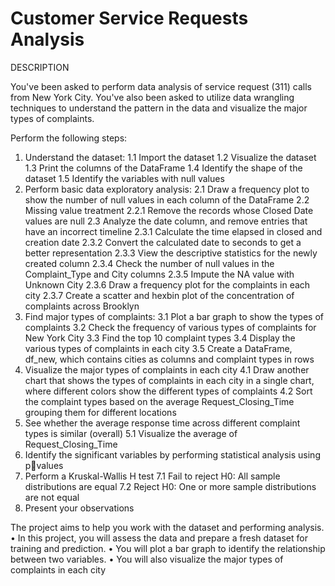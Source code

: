 # Customer Service Requests Analysis

DESCRIPTION

You've been asked to perform data analysis of service request (311) calls from New York City. You've also been asked to utilize data wrangling techniques to understand the pattern in the data and visualize the major types of complaints.

Perform the following steps:

1. Understand the dataset:
1.1 Import the dataset
1.2 Visualize the dataset
1.3 Print the columns of the DataFrame
1.4 Identify the shape of the dataset
1.5 Identify the variables with null values
2. Perform basic data exploratory analysis:
2.1 Draw a frequency plot to show the number of null values in each 
column of the DataFrame
2.2 Missing value treatment
2.2.1 Remove the records whose Closed Date values are null
2.3 Analyze the date column, and remove entries that have an incorrect 
timeline
2.3.1 Calculate the time elapsed in closed and creation date
2.3.2 Convert the calculated date to seconds to get a better 
representation
2.3.3 View the descriptive statistics for the newly created column
2.3.4 Check the number of null values in the Complaint_Type and 
City columns
2.3.5 Impute the NA value with Unknown City
2.3.6 Draw a frequency plot for the complaints in each city
2.3.7 Create a scatter and hexbin plot of the concentration of 
complaints across Brooklyn
3. Find major types of complaints:
3.1 Plot a bar graph to show the types of complaints
3.2 Check the frequency of various types of complaints for New York City
3.3 Find the top 10 complaint types
3.4 Display the various types of complaints in each city
3.5 Create a DataFrame, df_new, which contains cities as columns and 
complaint types in rows
4. Visualize the major types of complaints in each city
4.1 Draw another chart that shows the types of complaints in each city in a 
single chart, where different colors show the different types of 
complaints
4.2 Sort the complaint types based on the average Request_Closing_Time
grouping them for different locations
5. See whether the average response time across different complaint types is 
similar (overall)
5.1 Visualize the average of Request_Closing_Time
6. Identify the significant variables by performing statistical analysis using pvalues
7. Perform a Kruskal-Wallis H test
7.1 Fail to reject H0: All sample distributions are equal
7.2 Reject H0: One or more sample distributions are not equal
8. Present your observations


The project aims to help you work with the dataset and performing analysis.
• In this project, you will assess the data and prepare a fresh dataset for training 
and prediction.
• You will plot a bar graph to identify the relationship between two variables.
• You will also visualize the major types of complaints in each city
